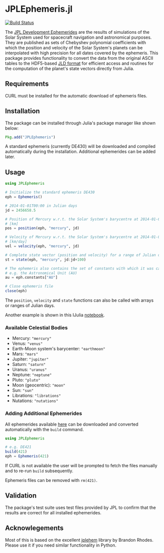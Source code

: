 JPLEphemeris.jl
===============

[![Build Status](https://travis-ci.org/helgee/JPLEphemeris.jl.png)](https://travis-ci.org/helgee/JPLEphemeris.jl)

The [JPL Development Ephemerides][jpl] are the results of simulations of the Solar System used for spacecraft navigation and astronomical purposes. They are published as sets of Chebyshev polynomial coefficients with which the position and velocity of the Solar System's planets can be interpolated with high precision for all dates covered by the ephemeris.
This package provides functionality to convert the data from the original ASCII tables to the HDF5-based [JLD format][jld] for efficient access and routines for the computation of the planet's state vectors directly from Julia.

## Requirements

CURL must be installed for the automatic download of ephemeris files.

## Installation

The package can be installed through Julia's package manager like shown below:

```julia
Pkg.add("JPLEphemeris")
```
A standard ephemeris (currently DE430) will be downloaded and compiled automatically during the installation. Additional ephemerides can be added later.

## Usage

```julia
using JPLEphemeris

# Initialize the standard ephemeris DE430
eph = Ephemeris()

# 2014-01-01T00:00 in Julian days
jd = 2456658.5

# Position of Mercury w.r.t. the Solar System's barycentre at 2014-01-01T00:00
# [km]
pos = position(eph, "mercury", jd)

# Velocity of Mercury w.r.t. the Solar System's barycentre at 2014-01-01T00:00
# [km/day]
vel = velocity(eph, "mercury", jd)

# Complete state vector (position and velocity) for a range of Julian days
st = state(eph, "mercury", jd:jd+100)

# The ephemeris also contains the set of constants with which it was calculated
# e.g. the Astronomical Unit (AU)
au = eph.constants["AU"]

# Close ephemeris file
close(eph)
```

The `position`, `velocity` and `state` functions can also be called with arrays or ranges of Julian days.

Another example is shown in this IJulia [notebook][notebook].

### Available Celestial Bodies

* Mercury: `"mercury"`
* Venus: `"venus"`
* Earth-Moon system's barycenter: `"earthmoon"`
* Mars: `"mars"`
* Jupiter: `"jupiter"`
* Saturn: `"saturn"`
* Uranus: `"uranus"`
* Neptune: `"neptune"`
* Pluto: `"pluto"`
* Moon (geocentric): `"moon"`
* Sun: `"sun"`
* Librations: `"librations"`
* Nutations: `"nutations"`

### Adding Additional Ephemerides

All ephemerides available [here][ftp] can be downloaded and converted automatically with the `build` command.

```julia
using JPLEphemeris

# e.g. DE421
build(421)
eph = Ephemeris(421)
```

If CURL is not available the user will be prompted to fetch the files manually and to re-run `build` subsequently.

Ephemeris files can be removed with `rm(421)`.

## Validation

The package's test suite uses test files provided by JPL to confirm that the results are correct for all installed ephemerides.

## Acknowlegements
Most of this is based on the excellent [jplehem][jplephem] library by Brandon Rhodes.
Please use it if you need similar functionality in Python.

[jpl]: http://en.wikipedia.org/wiki/Jet_Propulsion_Laboratory_Development_Ephemeris
[jplephem]: https://github.com/brandon-rhodes/python-jplephem
[jld]: https://github.com/timholy/HDF5.jl
[ftp]: ftp://ssd.jpl.nasa.gov/pub/eph/planets/ascii/
[notebook]: http://nbviewer.ipython.org/github/helgee/JPLEphemeris.jl/blob/master/JPLEphemeris-Earth_Mars-2014.ipynb
